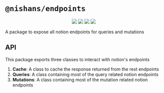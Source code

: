 # `@nishans/endpoints`

<p align="center">
  <img src="https://img.shields.io/bundlephobia/minzip/@nishans/endpoints?label=minzipped&style=flat"/>
  <img src="https://img.shields.io/npm/dw/@nishans/endpoints?style=flat">
  <img src="https://img.shields.io/github/issues/devorein/nishan/@nishans/endpoints">
  <img src="https://img.shields.io/npm/v/@nishans/endpoints">
</p>

A package to expose all notion endpoints for queries and mutations

## API

This package exports three classes to interact with notion's endpoints

1. **Cache**: A class to cache the response returned from the rest endpoints 
2. **Queries**: A class containing most of the query related notion endpoints
3. **Mutations**: A class containing most of the mutation related notion endpoints
